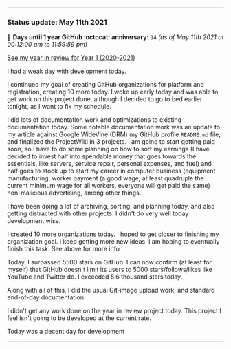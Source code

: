 
***

### Status update: May 11th 2021

🎂 **Days until 1 year GitHub :octocat: anniversary:** `14` _(as of May 11th 2021 at 00:12:00 am to 11:59:59 pm)_

[See my year in review for Year 1 (2020-2021)](https://github.com/seanpm2001/seanpm2001/blob/master/Special/Year-in-Review/2020-2021)

I had a weak day with development today. 

I continued my goal of creating GitHub organizations for platform and registration, creating 10 more today. I woke up early today and was able to get work on this project done, although I decided to go to bed earlier tonight, as I want to fix my schedule.

I did lots of documentation work and optimizations to existing documentation today. Some notable documentation work was an update to my article against Google WideVine (DRM) my GitHub profile `README.md` file, and finalized the ProjectWiki in 3 projects. I am going to start getting paid soon, so I have to do some planning on how to sort my earnings (I have decided to invest half into spendable money that goes towards the essentials, like servers, service repair, personal expenses, and fuel) and half goes to stock up to start my career in computer business (equipment manufacturing, worker payment (a good wage, at least quadruple the current minimum wage for all workers, everyone will get paid the same) non-malicious advertising, among other things.

I have been doing a lot of archiving, sorting, and planning today, and also getting distracted with other projects. I didn't do very well today development wise.

I created 10 more organizations today. I hoped to get closer to finishing my organization goal. I keep getting more new ideas. I am hoping to eventually finish this task. See above for more info

Today, I surpassed 5500 stars on GitHub. I can now confirm (at least for myself) that GitHub doesn't limit its users to 5000 stars/follows/likes like YouTube and Twitter do. I exceeded 5.6 thousand stars today.

Along with all of this, I did the usual Git-image upload work, and standard end-of-day documentation.

I didn't get any work done on the year in review project today. This project I feel isn't going to be developed at the current rate.

Today was a decent day for development

***

<!-- Notes for today
Tons of forks, over 2 hours
Forgot template posts from last week Monday work
!-->
